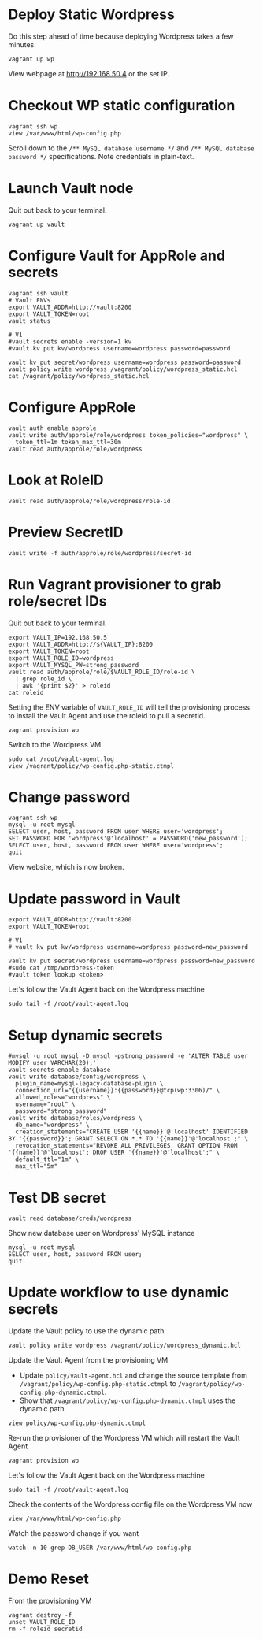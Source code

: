 # Deploy Static Wordpress

Do this step ahead of time because deploying Wordpress takes a few minutes.

```shell
vagrant up wp
```

View webpage at http://192.168.50.4 or the set IP.

# Checkout WP static configuration

```shell
vagrant ssh wp
view /var/www/html/wp-config.php
```

Scroll down to the `/** MySQL database username */` and `/** MySQL database password */` specifications.  Note credentials in plain-text.

# Launch Vault node

Quit out back to your terminal.

```shell
vagrant up vault
```

# Configure Vault for AppRole and secrets

```shell
vagrant ssh vault
# Vault ENVs
export VAULT_ADDR=http://vault:8200
export VAULT_TOKEN=root
vault status

# V1
#vault secrets enable -version=1 kv
#vault kv put kv/wordpress username=wordpress password=password

vault kv put secret/wordpress username=wordpress password=password
vault policy write wordpress /vagrant/policy/wordpress_static.hcl
cat /vagrant/policy/wordpress_static.hcl
```

# Configure AppRole

```shell
vault auth enable approle
vault write auth/approle/role/wordpress token_policies="wordpress" \
  token_ttl=1m token_max_ttl=30m
vault read auth/approle/role/wordpress
```

# Look at RoleID

```shell
vault read auth/approle/role/wordpress/role-id
```

# Preview SecretID

```shell
vault write -f auth/approle/role/wordpress/secret-id
```

# Run Vagrant provisioner to grab role/secret IDs

Quit out back to your terminal.

```shell
export VAULT_IP=192.168.50.5
export VAULT_ADDR=http://${VAULT_IP}:8200
export VAULT_TOKEN=root
export VAULT_ROLE_ID=wordpress
export VAULT_MYSQL_PW=strong_password
vault read auth/approle/role/$VAULT_ROLE_ID/role-id \
  | grep role_id \
  | awk '{print $2}' > roleid
cat roleid
```

Setting the ENV variable of `VAULT_ROLE_ID` will tell the provisioning process to install the Vault Agent and use the roleid to pull a secretid.

```shell
vagrant provision wp
```

Switch to the Wordpress VM

```shell
sudo cat /root/vault-agent.log
view /vagrant/policy/wp-config.php-static.ctmpl
```

# Change password

```shell
vagrant ssh wp
mysql -u root mysql
SELECT user, host, password FROM user WHERE user='wordpress';
SET PASSWORD FOR 'wordpress'@'localhost' = PASSWORD('new_password');
SELECT user, host, password FROM user WHERE user='wordpress';
quit
```
View website, which is now broken.

# Update password in Vault

```shell
export VAULT_ADDR=http://vault:8200
export VAULT_TOKEN=root

# V1
# vault kv put kv/wordpress username=wordpress password=new_password

vault kv put secret/wordpress username=wordpress password=new_password
#sudo cat /tmp/wordpress-token
#vault token lookup <token>
```

Let's follow the Vault Agent back on the Wordpress machine

```shell
sudo tail -f /root/vault-agent.log
```

# Setup dynamic secrets

```shell
#mysql -u root mysql -D mysql -pstrong_password -e 'ALTER TABLE user MODIFY user VARCHAR(20);'
vault secrets enable database
vault write database/config/wordpress \
  plugin_name=mysql-legacy-database-plugin \
  connection_url="{{username}}:{{password}}@tcp(wp:3306)/" \
  allowed_roles="wordpress" \
  username="root" \
  password="strong_password"
vault write database/roles/wordpress \
  db_name="wordpress" \
  creation_statements="CREATE USER '{{name}}'@'localhost' IDENTIFIED BY '{{password}}'; GRANT SELECT ON *.* TO '{{name}}'@'localhost';" \
  revocation_statements="REVOKE ALL PRIVILEGES, GRANT OPTION FROM '{{name}}'@'localhost'; DROP USER '{{name}}'@'localhost';" \
  default_ttl="1m" \
  max_ttl="5m"
```

# Test DB secret

```shell
vault read database/creds/wordpress
```

Show new database user on Wordpress' MySQL instance

```shell
mysql -u root mysql
SELECT user, host, password FROM user;
quit
```

# Update workflow to use dynamic secrets

Update the Vault policy to use the dynamic path

```shell
vault policy write wordpress /vagrant/policy/wordpress_dynamic.hcl
```

Update the Vault Agent from the provisioning VM

* Update `policy/vault-agent.hcl` and change the source template from `/vagrant/policy/wp-config.php-static.ctmpl` to `/vagrant/policy/wp-config.php-dynamic.ctmpl`.
* Show that `/vagrant/policy/wp-config.php-dynamic.ctmpl` uses the dynamic path

```shell
view policy/wp-config.php-dynamic.ctmpl
```

Re-run the provisioner of the Wordpress VM which will restart the Vault Agent

```shell
vagrant provision wp
```

Let's follow the Vault Agent back on the Wordpress machine

```shell
sudo tail -f /root/vault-agent.log
```

Check the contents of the Wordpress config file on the Wordpress VM now

```shell
view /var/www/html/wp-config.php
```

Watch the password change if you want

```shell
watch -n 10 grep DB_USER /var/www/html/wp-config.php
```

# Demo Reset

From the provisioning VM


```shell
vagrant destroy -f
unset VAULT_ROLE_ID
rm -f roleid secretid
```
